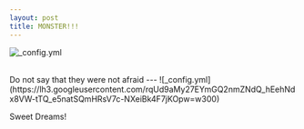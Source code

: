 ```yaml
---
layout: post
title: MONSTER!!!
---
```

![_config.yml](http://tattooos.org/wp-content/uploads/parser/Blue-Monster-Tattoo-1.jpg)

<br/>
Do not say that they were not afraid
---
![_config.yml](https://lh3.googleusercontent.com/rqUd9aMy27EYmGQ2nmZNdQ_hEehNdx8VW-tTQ_e5natSQmHRsV7c-NXeiBk4F7jKOpw=w300)

Sweet Dreams!


 

